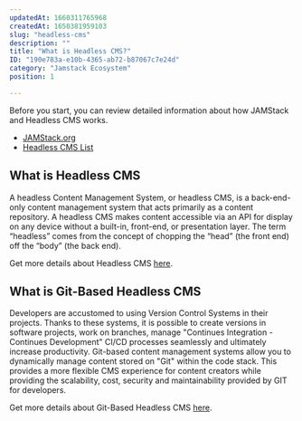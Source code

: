 ```yaml
---
updatedAt: 1660311765968
createdAt: 1650381959103
slug: "headless-cms"
description: ""
title: "What is Headless CMS?"
ID: "190e783a-e10b-4365-ab72-b87067c7e24d"
category: "Jamstack Ecosystem"
position: 1

---
```

Before you start, you can review detailed information about how JAMStack and Headless CMS works. 

- [JAMStack.org]( https://jamstack.org/)
- [Headless CMS List](https://jamstack.org/headless-cms/)


## What is Headless CMS 

A headless Content Management System, or headless CMS, is a back-end-only content management system that acts primarily as a content repository. A headless CMS makes content accessible via an API for display on any device without a built-in, front-end, or presentation layer. The term “headless” comes from the concept of chopping the “head” (the front end) off the “body” (the back end).

Get more details about Headless CMS [here](https://contentrain.io/blog/).

## What is Git-Based  Headless CMS 

Developers are accustomed to using Version Control Systems in their projects. Thanks to these systems, it is possible to create versions in software projects, work on branches, manage "Continues Integration - Continues Development" CI/CD processes seamlessly and ultimately increase productivity. Git-based content management systems allow you to dynamically manage content stored on "Git" within the code stack. This provides a more flexible CMS experience for content creators while providing the scalability, cost, security and maintainability provided by GIT for developers.

Get more details about Git-Based Headless CMS [here](https://contentrain.io/blog/).

